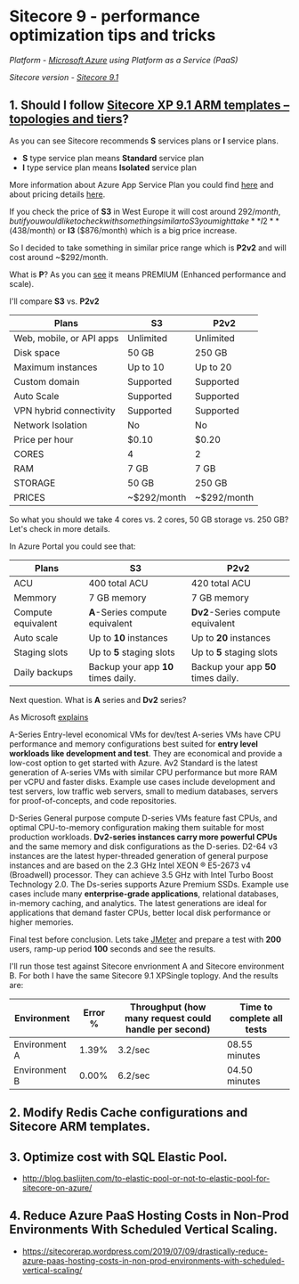 # Sitecore 9 - performance optimization tips and tricks

*Platform - [Microsoft Azure](http://portal.azure.com) using Platform as a Service (PaaS)*

*Sitecore version - [Sitecore 9.1](https://dev.sitecore.net/)*

## 1. Should I follow [Sitecore XP 9.1 ARM templates – topologies and tiers](https://kb.sitecore.net/articles/713688)?

As you can see Sitecore recommends **S** services plans or **I** service plans. 

- **S** type service plan means **Standard** service plan
- **I** type service plan means **Isolated** service plan

More information about Azure App Service Plan you could find [here](https://azure.microsoft.com/en-us/pricing/details/app-service/plans/) and about pricing details [here](https://azure.microsoft.com/en-us/pricing/details/app-service/windows/).

If you check the price of **S3** in West Europe it will cost around $292/month, but if you would like to check with something similar to S3 you might take **I2** ($438/month) or **I3** ($876/month) which is a big price increase.

So I decided to take something in similar price range which is **P2v2** and will cost around ~$292/month.

What is **P**? As you can [see](https://azure.microsoft.com/en-us/pricing/details/app-service/windows/) it means PREMIUM (Enhanced performance and scale).

I'll compare **S3** vs. **P2v2**

| Plans                    | S3            | P2v2          |
| ------------------------ | ------------- | ------------- |
| Web, mobile, or API apps | Unlimited     | Unlimited     |
| Disk space               | 50 GB         | 250 GB        |
| Maximum instances        | Up to 10	   | Up to 20	   |
| Custom domain            | Supported     | Supported     |
| Auto Scale               | Supported     | Supported     |
| VPN hybrid connectivity  | Supported     | Supported     |
| Network Isolation        | No            | No            |
| Price per hour           | $0.10         | $0.20         |
| CORES                    | 4             | 2             |
| RAM                      | 7 GB          | 7 GB          |
| STORAGE                  | 50 GB         | 250 GB        |
| PRICES                   | ~$292/month   | ~$292/month   |

So what you should we take 4 cores vs. 2 cores, 50 GB storage vs. 250 GB? Let's check in more details.

In Azure Portal you could see that:

| Plans               | S3                                    | P2v2                                |
| ------------------- | ------------------------------------- | ----------------------------------- |
| ACU                 | 400 total ACU                         | 420 total ACU                       |
| Memmory             | 7 GB memory                           | 7 GB memory                         |
| Compute equivalent  | **A**-Series compute equivalent       | **Dv2**-Series compute equivalent   |
| Auto scale          | Up to **10** instances                | Up to **20** instances              |
| Staging slots       | Up to **5** staging slots             | Up to **5** staging slots           |
| Daily backups       | Backup your app **10** times daily.   | Backup your app **50** times daily. |

Next question. What is **A** series and **Dv2** series?

As Microsoft [explains](https://azure.microsoft.com/en-us/pricing/details/virtual-machines/series/)

A-Series
Entry-level economical VMs for dev/test
A-series VMs have CPU performance and memory configurations best suited for **entry level workloads like development and test**. They are economical and provide a low-cost option to get started with Azure. Av2 Standard is the latest generation of A-series VMs with similar CPU performance but more RAM per vCPU and faster disks.
Example use cases include development and test servers, low traffic web servers, small to medium databases, servers for proof-of-concepts, and code repositories.

D-Series
General purpose compute
D-series VMs feature fast CPUs, and optimal CPU-to-memory configuration making them suitable for most production workloads. **Dv2-series instances carry more powerful CPUs** and the same memory and disk configurations as the D-series.
D2-64 v3 instances are the latest hyper-threaded generation of general purpose instances and are based on the 2.3 GHz Intel XEON ® E5-2673 v4 (Broadwell) processor. They can achieve 3.5 GHz with Intel Turbo Boost Technology 2.0. The Ds-series supports Azure Premium SSDs.
Example use cases include many **enterprise-grade applications**, relational databases, in-memory caching, and analytics. The latest generations are ideal for applications that demand faster CPUs, better local disk performance or higher memories.

Final test before conclusion. Lets take [JMeter](https://jmeter.apache.org/) and prepare a test with **200** users, ramp-up period **100** seconds and see the results.

I'll run those test against Sitecore envrionment A and Sitecore environment B. For both I have the same Sitecore 9.1 XPSingle toplogy. And the results are:

| Environment   | Error %  | Throughput (how many request could handle per second) | Time to complete all tests |
| --------------| ---------| ----------------------------------------------------- | -------------------------- |
| Environment A | 1.39%    | 3.2/sec                                               | 08.55 minutes              |
| Environment B | 0.00%    | 6.2/sec                                               | 04.50 minutes              |

## 2. Modify Redis Cache configurations and Sitecore ARM templates.

## 3. Optimize cost with SQL Elastic Pool.
- http://blog.baslijten.com/to-elastic-pool-or-not-to-elastic-pool-for-sitecore-on-azure/

## 4. Reduce Azure PaaS Hosting Costs in Non-Prod Environments With Scheduled Vertical Scaling.
- https://sitecorerap.wordpress.com/2019/07/09/drastically-reduce-azure-paas-hosting-costs-in-non-prod-environments-with-scheduled-vertical-scaling/
